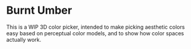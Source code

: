 # Burnt Umber

This is a WIP 3D color picker, intended to make picking aesthetic colors easy based on perceptual color models,
and to show how color spaces actually work.

